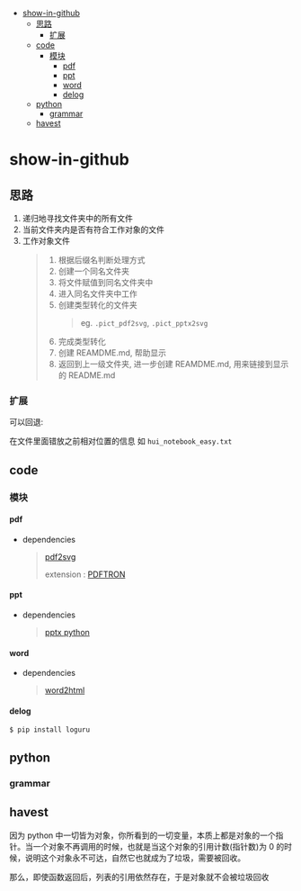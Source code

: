 - [show-in-github](#show-in-github)
  - [思路](#思路)
    - [扩展](#扩展)
  - [code](#code)
    - [模块](#模块)
      - [pdf](#pdf)
      - [ppt](#ppt)
      - [word](#word)
      - [delog](#delog)
  - [python](#python)
    - [grammar](#grammar)
  - [havest](#havest)

# show-in-github

## 思路

1. 递归地寻找文件夹中的所有文件
2. 当前文件夹内是否有符合工作对象的文件
3. 工作对象文件
   > 1. 根据后缀名判断处理方式
   > 2. 创建一个同名文件夹
   > 3. 将文件赋值到同名文件夹中
   > 4. 进入同名文件夹中工作
   > 5. 创建类型转化的文件夹
   >    > eg. `.pict_pdf2svg`, `.pict_pptx2svg`
   > 6. 完成类型转化
   > 7. 创建 REAMDME.md, 帮助显示
   > 8. 返回到上一级文件夹, 进一步创建 REAMDME.md, 用来链接到显示的 README.md

### 扩展

可以回退:

在文件里面错放之前相对位置的信息 如 `hui_notebook_easy.txt`

## code

### 模块

#### pdf

- dependencies
  > [pdf2svg](https://www.pdftron.com/documentation/cli/download/)
  >
  > extension : [PDFTRON](https://www.pdftron.com/documentation/python/get-started/)

#### ppt

- dependencies
  > [pptx python](https://blog.aspose.com/2022/02/01/convert-powerpoint-ppt-slides-to-svg-in-python/)

#### word

- dependencies
  > [word2html](https://blog.aspose.com/2021/11/01/convert-word-to-html-in-python/)

#### delog

```shell
$ pip install loguru
```

## python

### grammar

## havest

因为 python 中一切皆为对象，你所看到的一切变量，本质上都是对象的一个指针。当一个对象不再调用的时候，也就是当这个对象的引用计数(指针数)为 0 的时候，说明这个对象永不可达，自然它也就成为了垃圾，需要被回收。

那么，即使函数返回后，列表的引用依然存在，于是对象就不会被垃圾回收
